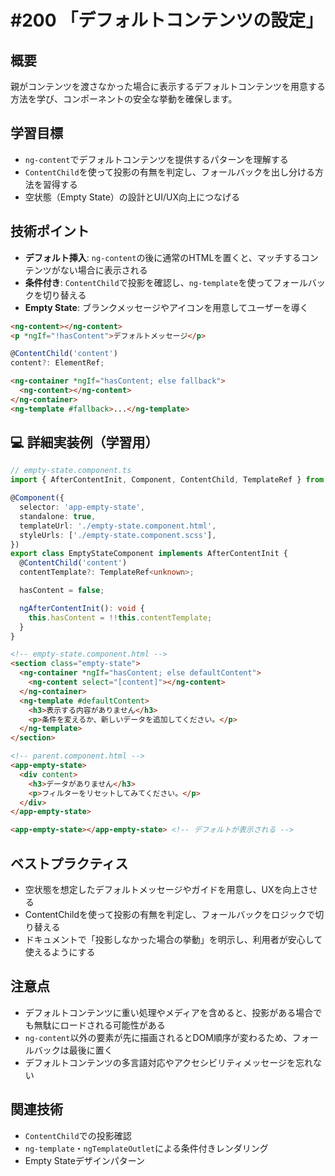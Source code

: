 # #200 「デフォルトコンテンツの設定」

## 概要
親がコンテンツを渡さなかった場合に表示するデフォルトコンテンツを用意する方法を学び、コンポーネントの安全な挙動を確保します。

## 学習目標
- `ng-content`でデフォルトコンテンツを提供するパターンを理解する
- `ContentChild`を使って投影の有無を判定し、フォールバックを出し分ける方法を習得する
- 空状態（Empty State）の設計とUI/UX向上につなげる

## 技術ポイント
- **デフォルト挿入**: `ng-content`の後に通常のHTMLを置くと、マッチするコンテンツがない場合に表示される
- **条件付き**: `ContentChild`で投影を確認し、`ng-template`を使ってフォールバックを切り替える
- **Empty State**: ブランクメッセージやアイコンを用意してユーザーを導く

```html
<ng-content></ng-content>
<p *ngIf="!hasContent">デフォルトメッセージ</p>
```

```typescript
@ContentChild('content')
content?: ElementRef;
```

```html
<ng-container *ngIf="hasContent; else fallback">
  <ng-content></ng-content>
</ng-container>
<ng-template #fallback>...</ng-template>
```

## 💻 詳細実装例（学習用）
```typescript
// empty-state.component.ts
import { AfterContentInit, Component, ContentChild, TemplateRef } from '@angular/core';

@Component({
  selector: 'app-empty-state',
  standalone: true,
  templateUrl: './empty-state.component.html',
  styleUrls: ['./empty-state.component.scss'],
})
export class EmptyStateComponent implements AfterContentInit {
  @ContentChild('content')
  contentTemplate?: TemplateRef<unknown>;

  hasContent = false;

  ngAfterContentInit(): void {
    this.hasContent = !!this.contentTemplate;
  }
}
```

```html
<!-- empty-state.component.html -->
<section class="empty-state">
  <ng-container *ngIf="hasContent; else defaultContent">
    <ng-content select="[content]"></ng-content>
  </ng-container>
  <ng-template #defaultContent>
    <h3>表示する内容がありません</h3>
    <p>条件を変えるか、新しいデータを追加してください。</p>
  </ng-template>
</section>
```

```html
<!-- parent.component.html -->
<app-empty-state>
  <div content>
    <h3>データがありません</h3>
    <p>フィルターをリセットしてみてください。</p>
  </div>
</app-empty-state>

<app-empty-state></app-empty-state> <!-- デフォルトが表示される -->
```

## ベストプラクティス
- 空状態を想定したデフォルトメッセージやガイドを用意し、UXを向上させる
- ContentChildを使って投影の有無を判定し、フォールバックをロジックで切り替える
- ドキュメントで「投影しなかった場合の挙動」を明示し、利用者が安心して使えるようにする

## 注意点
- デフォルトコンテンツに重い処理やメディアを含めると、投影がある場合でも無駄にロードされる可能性がある
- `ng-content`以外の要素が先に描画されるとDOM順序が変わるため、フォールバックは最後に置く
- デフォルトコンテンツの多言語対応やアクセシビリティメッセージを忘れない

## 関連技術
- `ContentChild`での投影確認
- `ng-template`・`ngTemplateOutlet`による条件付きレンダリング
- Empty Stateデザインパターン


